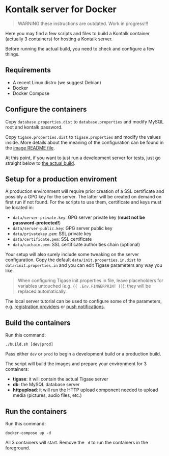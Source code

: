 Kontalk server for Docker
=========================

> WARNING these instructions are outdated. Work in progress!!!

Here you may find a few scripts and files to build a Kontalk container
(actually 3 containers) for hosting a Kontalk server.

Before running the actual build, you need to check and configure a few things.

## Requirements

* A recent Linux distro (we suggest Debian)
* Docker
* Docker Compose

## Configure the containers

Copy `database.properties.dist` to `database.properties` and modify MySQL root
and kontalk password.

Copy  `tigase.properties.dist` to `tigase.properties` and modify the values
inside. More details about the meaning of the configuration can be found in
the [image README file](tigase/README.md).

At this point, if you want to just run a development server for tests, just
go straight below to [the actual build](#build-the-containers).

## Setup for a production enviroment

A production environment will require prior creation of a SSL certificate and
possibly a GPG key for the server. The latter will be created on demand on
first run if not found. For the scripts to use them, certificate and keys must
be located in:

* `data/server-private.key`: GPG server private key (**must not be password-protected!**)
* `data/server-public.key`: GPG server public key
* `data/privatekey.pem`: SSL private key
* `data/certificate.pem`: SSL certificate
* `data/cachain.pem`: SSL certificate authorities chain (optional)

Your setup will also surely include some tweaking on the server configuration.
Copy the default `data/init.properties.in.dist` to `data/init.properties.in`
and you can edit Tigase parameters any way you like.

> When configuring Tigase init.properties.in file, leave placeholders for
variables untouched (e.g. `{{ .Env.FINGERPRINT }}`): they will be replaced
automatically.

The local server tutorial can be used to configure some of the parameters,
e.g. [registration providers](/docs/local-server-howto.md#registration) or
[push notifications](/docs/local-server-howto.md#push-notifications).

## Build the containers

Run this command:

```
./build.sh [dev|prod]
```

Pass either `dev` or `prod` to begin a development build or a production build.

The script will build the images and prepare your environment for 3 containers:

* **tigase**: it will contain the actual Tigase server
* **db**: the MySQL database server
* **httpupload**: it will run the HTTP upload component needed to upload media (pictures, audio files, etc.)

## Run the containers

Run this command:

```
docker-compose up -d
```

All 3 containers will start. Remove the `-d` to run the containers in the foreground.
